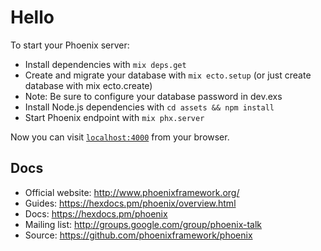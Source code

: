 # Hello

To start your Phoenix server:

  * Install dependencies with `mix deps.get`
  * Create and migrate your database with `mix ecto.setup` (or just create
    database with mix ecto.create)
  * Note: Be sure to configure your database password in dev.exs
  * Install Node.js dependencies with `cd assets && npm install`
  * Start Phoenix endpoint with `mix phx.server`

Now you can visit [`localhost:4000`](http://localhost:4000) from your browser.

## Docs

  * Official website: http://www.phoenixframework.org/
  * Guides: https://hexdocs.pm/phoenix/overview.html
  * Docs: https://hexdocs.pm/phoenix
  * Mailing list: http://groups.google.com/group/phoenix-talk
  * Source: https://github.com/phoenixframework/phoenix
